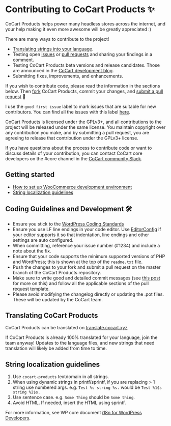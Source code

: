 # Contributing to CoCart Products ✨

CoCart Products helps power many headless stores across the internet, and your help making it even more awesome will be greatly appreciated :)

There are many ways to contribute to the project!

- [Translating strings into your language](#translating-cocart-products).
- Testing open [issues](https://github.com/co-cart/cocart-products/issues) or [pull requests](https://github.com/co-cart/cocart-products/pulls) and sharing your findings in a comment.
- Testing CoCart Products beta versions and release candidates. Those are announced in the [CoCart development blog](https://cocart.xyz/news/).
- Submitting fixes, improvements, and enhancements.

If you wish to contribute code, please read the information in the sections below. Then [fork](https://help.github.com/articles/fork-a-repo/) CoCart Products, commit your changes, and [submit a pull request](https://help.github.com/articles/using-pull-requests/) 🎉

I use the `good first issue` label to mark issues that are suitable for new contributors. You can find all the issues with this label [here](https://github.com/co-cart/cocart-products/issues?q=is%3Aissue+is%3Aopen+sort%3Aupdated-desc+label%3A%22good+first+issue%22).

CoCart Products is licensed under the GPLv3+, and all contributions to the project will be released under the same license. You maintain copyright over any contribution you make, and by submitting a pull request, you are agreeing to release that contribution under the GPLv3+ license.

If you have questions about the process to contribute code or want to discuss details of your contribution, you can contact CoCart core developers on the #core channel in the [CoCart community Slack](https://cocart.xyz/community/).

## Getting started

- [How to set up WooCommerce development environment](https://github.com/woocommerce/woocommerce/wiki/How-to-set-up-WooCommerce-development-environment)
- [String localization guidelines](#string-localization-guidelines)

## Coding Guidelines and Development 🛠

- Ensure you stick to the [WordPress Coding Standards](https://make.wordpress.org/core/handbook/best-practices/coding-standards/php/)
- Ensure you use LF line endings in your code editor. Use [EditorConfig](http://editorconfig.org/) if your editor supports it so that indentation, line endings and other settings are auto configured.
- When committing, reference your issue number (#1234) and include a note about the fix.
- Ensure that your code supports the minimum supported versions of PHP and WordPress; this is shown at the top of the `readme.txt` file.
- Push the changes to your fork and submit a pull request on the master branch of the CoCart Products repository.
- Make sure to write good and detailed commit messages (see [this post](https://chris.beams.io/posts/git-commit/) for more on this) and follow all the applicable sections of the pull request template.
- Please avoid modifying the changelog directly or updating the .pot files. These will be updated by the CoCart team.

## Translating CoCart Products

CoCart Products can be translated on [translate.cocart.xyz](https://translate.cocart.xyz/projects/cocart-products/)

If CoCart Products is already 100% translated for your language, join the team anyway! Updates to the language files, and new strings that need translation will likely be added from time to time.

## String localization guidelines

 1. Use `cocart-products` textdomain in all strings.
 2. When using dynamic strings in printf/sprintf, if you are replacing > 1 string use numbered args. e.g. `Test %s string %s.` would be `Test %1$s string %2$s.`
 3. Use sentence case. e.g. `Some Thing` should be `Some thing`.
 4. Avoid HTML. If needed, insert the HTML using sprintf.

For more information, see WP core document [i18n for WordPress Developers](https://codex.wordpress.org/I18n_for_WordPress_Developers).
